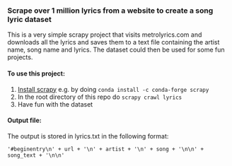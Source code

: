 
### Scrape over 1 million lyrics from a website to create a song lyric dataset

This is a very simple scrapy project that visits metrolyrics.com and downloads all the lyrics and saves them to a text file containing the artist name, song name and lyrics.
The dataset could then be used for some fun projects.

#### To use this project:
1. [Install scrapy](https://docs.scrapy.org/en/latest/intro/install.html) e.g. by doing `conda install -c conda-forge scrapy`
2. In the root directory of this repo do `scrapy crawl lyrics`
3. Have fun with the dataset


#### Output file:
The output is stored in lyrics.txt in the following format:

`'#beginentry\n' + url + '\n' + artist + '\n' + song + '\n\n' + song_text + '\n\n'`
